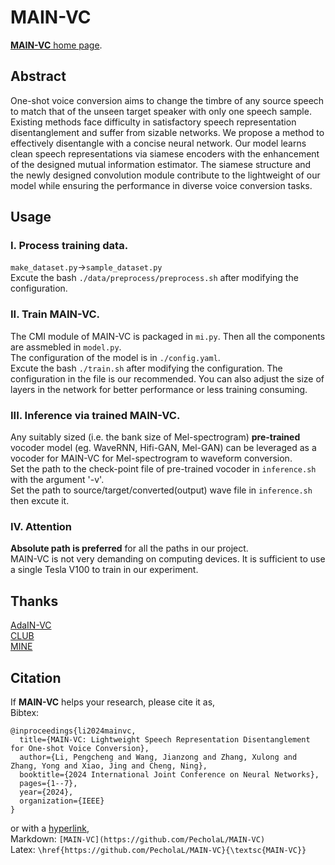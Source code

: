 # MAIN-VC

[**MAIN-VC** home page](https://pecholal.github.io/MAIN-VC-demo/).

## Abstract
One-shot voice conversion aims to change the timbre of any source speech to match that of the unseen target speaker with only one speech sample. Existing methods face difficulty in satisfactory speech representation disentanglement and suffer from sizable networks. We propose a method to effectively disentangle with a concise neural network. Our model learns clean speech representations via siamese encoders with the enhancement of the designed mutual information estimator. The siamese structure and the newly designed convolution module contribute to the lightweight of our model while ensuring the performance in diverse voice conversion tasks.

## Usage
### I. Process training data.
`make_dataset.py`->`sample_dataset.py`  
Excute the bash `./data/preprocess/preprocess.sh` after modifying the configuration.

### II. Train MAIN-VC.
The CMI module of MAIN-VC is packaged in `mi.py`. Then all the components are assmebled in `model.py`.  
The configuration of the model is in `./config.yaml`.  
Excute the bash `./train.sh` after modifying the configuration. The configuration in the file is our recommended. You can also adjust the size of layers in the network for better performance or less training consuming.

### III. Inference via trained MAIN-VC.
Any suitably sized (i.e. the bank size of Mel-spectrogram) **pre-trained** vocoder model (eg. WaveRNN, Hifi-GAN, Mel-GAN) can be leveraged as a vocoder for MAIN-VC for Mel-spectrogram to waveform conversion.  
Set the path to the check-point file of pre-trained vocoder in `inference.sh` with the argument '-v'.  
Set the path to source/target/converted(output) wave file in `inference.sh` then excute it. 

### IV. Attention
**Absolute path is preferred** for all the paths in our project.  
MAIN-VC is not very demanding on computing devices. It is sufficient to use a single Tesla V100 to train in our experiment.  

## Thanks
[AdaIN-VC](https://github.com/jjery2243542/adaptive_voice_conversion)  
[CLUB](https://github.com/Linear95/CLUB)  
[MINE](https://arxiv.org/abs/1801.04062)  

## Citation
If **MAIN-VC** helps your research, please cite it as,  
Bibtex: 
```
@inproceedings{li2024mainvc,
  title={MAIN-VC: Lightweight Speech Representation Disentanglement for One-shot Voice Conversion},
  author={Li, Pengcheng and Wang, Jianzong and Zhang, Xulong and Zhang, Yong and Xiao, Jing and Cheng, Ning},
  booktitle={2024 International Joint Conference on Neural Networks},
  pages={1--7},
  year={2024},
  organization={IEEE}
}
```

or with a [hyperlink](https://github.com/PecholaL/MAIN-VC),  
Markdown: `[MAIN-VC](https://github.com/PecholaL/MAIN-VC)`  
Latex: `\href{https://github.com/PecholaL/MAIN-VC}{\textsc{MAIN-VC}}`
